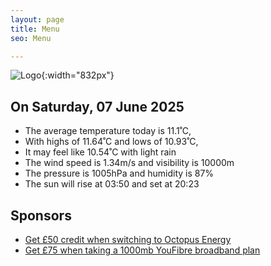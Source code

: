 ```yaml
---
layout: page
title: Menu
seo: Menu

---
```


![Logo](/images/logo.jpg){:width="832px"}

<!-- weather_marker starts -->
## On Saturday, 07 June 2025

- The average temperature today is 11.1˚C,
- With highs of 11.64˚C and lows of 10.93˚C,
- It may feel like 10.54˚C with light rain
- The wind speed is 1.34m/s and visibility is 10000m
- The pressure is 1005hPa and humidity is 87%
- The sun will rise at 03:50 and set at 20:23

<!-- weather_marker ends -->

## Sponsors

- [Get £50 credit when switching to Octopus Energy](https://bit.ly/3oD1nnS)
- [Get £75 when taking a 1000mb YouFibre broadband plan](https://aklam.io/91zWhU?)
